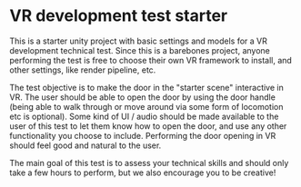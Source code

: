 # VR development test starter

This is a starter unity project with basic settings and models for a VR development technical test. Since this is a barebones project,
anyone performing the test is free to choose their own VR framework to install, and other settings, like render pipeline, etc.

The test objective is to make the door in the "starter scene" interactive in VR. The user should be able to open the door by using the 
door handle (being able to walk through or move around via some form of locomotion etc is optional). Some kind of UI / audio should 
be made available to the user of this test to let them know how to open the door, and use any other functionality you choose to include. 
Performing the door opening in VR should feel good and natural to the user.

The main goal of this test is to assess your technical skills and should only take a few hours to perform, but we also encourage you 
to be creative!

